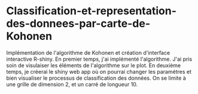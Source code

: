 # Classification-et-representation-des-donnees-par-carte-de-Kohonen
Implémentation de l'algorithme de Kohonen et création d'interface interactive R-shiny.
En premier temps, j'ai implémenté l'algorithme. J'ai pris soin de visulaiser les éléments de l'algorithme sur le plot.
En deuxième temps, je créerai le shiny web app où on pourrai changer les paramétres et bien visualiser le processus de classification des données.
On se limite à une grille de dimension 2, et un carré de longueur 10.
